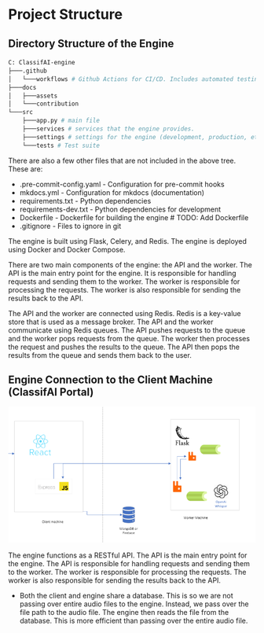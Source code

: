 # Project Structure



## Directory Structure of the Engine


```bash
C: ClassifAI-engine
├───.github
│   └───workflows # Github Actions for CI/CD. Includes automated testing and deployment.
├───docs
│   ├───assets
│   └───contribution
└───src
    ├───app.py # main file
    ├───services # services that the engine provides. 
    ├───settings # settings for the engine (development, production, etc.)
    └───tests # Test suite
```

There are also a few other files that are not included in the above tree. These are:

* .pre-commit-config.yaml - Configuration for pre-commit hooks
* mkdocs.yml - Configuration for mkdocs (documentation)
* requirements.txt - Python dependencies
* requirements-dev.txt - Python dependencies for development
* Dockerfile - Dockerfile for building the engine # TODO: Add Dockerfile
* .gitignore - Files to ignore in git

The engine is built using Flask, Celery, and Redis. The engine is deployed using Docker and Docker Compose.

There are two main components of the engine: the API and the worker. The API is the main entry point for the engine. It is responsible for handling requests and sending them to the worker. The worker is responsible for processing the requests. The worker is also responsible for sending the results back to the API.

The API and the worker are connected using Redis. Redis is a key-value store that is used as a message broker. The API and the worker communicate using Redis queues. The API pushes requests to the queue and the worker pops requests from the queue. The worker then processes the request and pushes the results to the queue. The API then pops the results from the queue and sends them back to the user.

## Engine Connection to the Client Machine (ClassifAI Portal)


![Connection between Client and Worker](assets/file_structure.png)

The engine functions as a RESTful API. The API is the main entry point for the engine. The API is responsible for handling requests and sending them to the worker. The worker is responsible for processing the requests. The worker is also responsible for sending the results back to the API.

* Both the client and engine share a database. This is so we are not passing over entire audio files to the engine. Instead, we pass over the file path to the audio file. The engine then reads the file from the database. This is more efficient than passing over the entire audio file.